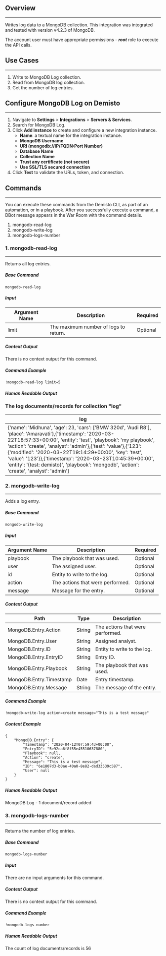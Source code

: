 ## Overview

---

Writes log data to a MongoDB collection.
This integration was integrated and tested with version v4.2.3 of MongoDB.

The account user must have appropriate permissions -  ***root*** role to execute the API calls.

## Use Cases

---

1. Write to MongoDB Log collection.
2. Read from MongoDB log collection.
3. Get the number of log entries.

## Configure MongoDB Log on Demisto

---

1. Navigate to **Settings** > **Integrations** > **Servers & Services**.
2. Search for MongoDB Log.
3. Click **Add instance** to create and configure a new integration instance.
    * **Name**: a textual name for the integration instance.
    * **MongoDB Username**
    * **URI (mongodb://IP/FQDN:Port Number)**
    * **Database Name**
    * **Collection Name**
    * **Trust any certificate (not secure)**
    * **Use SSL/TLS secured connection**
4. Click **Test** to validate the URLs, token, and connection.

## Commands

---
You can execute these commands from the Demisto CLI, as part of an automation, or in a playbook.
After you successfully execute a command, a DBot message appears in the War Room with the command details.

1. mongodb-read-log
2. mongodb-write-log
3. mongodb-logs-number

### 1. mongodb-read-log

---
Returns all log entries.

##### Base Command

`mongodb-read-log`

##### Input

| **Argument Name** | **Description** | **Required** |
| --- | --- | --- |
| limit | The maximum number of logs to return. | Optional | 


##### Context Output

There is no context output for this command.

##### Command Example

```!mongodb-read-log limit=5```


##### Human Readable Output

### The log documents/records for collection "log"

|log|
|---|
| {'name': 'Midhuna', 'age': 23, 'cars': ['BMW 320d', 'Audi R8'], 'place': 'Amaravati'},{'timestamp': '2020-03-22T18:57:33+00:00', 'entity': 'test', 'playbook': 'my playbook', 'action': 'create', 'analyst': 'admin'},{'test': 'value'},{'123': {'modified': '2020-03-22T19:14:29+00:00', 'key': 'test', 'value': '123'}},{'timestamp': '2020-03-23T10:45:39+00:00', 'entity': '{test: demisto}', 'playbook': 'mongodb', 'action': 'create', 'analyst': 'admin'} |


### 2. mongodb-write-log

---
Adds a log entry.

##### Base Command

`mongodb-write-log`

##### Input

| **Argument Name** | **Description** | **Required** |
| --- | --- | --- |
| playbook | The playbook that was used. | Optional | 
| user | The assigned user. | Optional | 
| id | Entity to write to the log. | Optional | 
| action | The actions that were performed. | Optional | 
| message | Message for the entry. | Optional | 


##### Context Output

| **Path** | **Type** | **Description** |
| --- | --- | --- |
| MongoDB.Entry.Action | String | The actions that were performed. | 
| MongoDB.Entry.User | String | Assigned analyst. | 
| MongoDB.Entry.ID | String | Entity to write to the log. | 
| MongoDB.Entry.EntryID | String | Entry ID. | 
| MongoDB.Entry.Playbook | String | The playbook that was used. | 
| MongoDB.Entry.Timestamp | Date | Entry timestamp. | 
| MongoDB.Entry.Message | String | The message of the entry. | 


##### Command Example

```!mongodb-write-log action=create message="This is a test message"```

##### Context Example

```
{
    "MongoDB.Entry": {
        "Timestamp": "2020-04-12T07:59:43+00:00", 
        "EntryID": "5e92ca6f8f55e45510637880", 
        "Playbook": null, 
        "Action": "create", 
        "Message": "This is a test message", 
        "ID": "6e1807d3-b0ae-40a0-8e82-dad33539c587", 
        "User": null
    }
}
```

##### Human Readable Output

MongoDB Log - 1 document/record added

### 3. mongodb-logs-number

---
Returns the number of log entries.

##### Base Command

`mongodb-logs-number`

##### Input

There are no input arguments for this command.

##### Context Output

There is no context output for this command.

##### Command Example

```!mongodb-logs-number```

##### Human Readable Output

The count of log documents/records is 56
